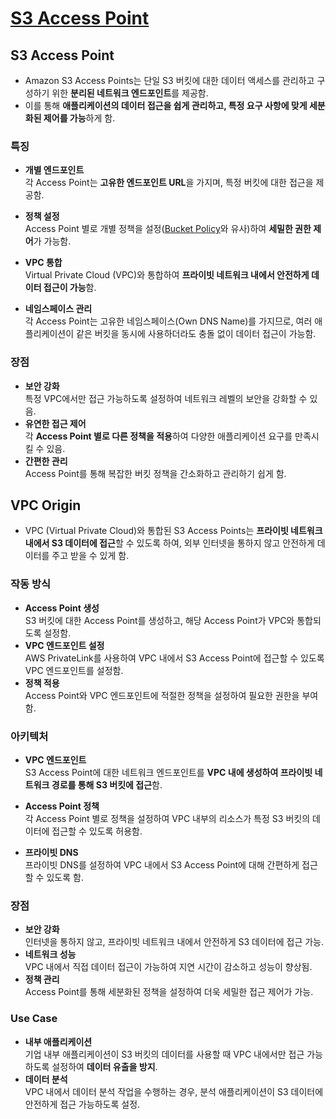 # [S3 Access Point](https://aws.amazon.com/ko/s3/features/access-points/)

## S3 Access Point

* Amazon S3 Access Points는 단일 S3 버킷에 대한 데이터 액세스를 관리하고 구성하기 위한 **분리된 네트워크 엔드포인트**를 제공함. 
* 이를 통해 **애플리케이션의 데이터 접근을 쉽게 관리하고, 특정 요구 사항에 맞게 세분화된 제어를 가능**하게 함.

### 특징

* **개별 엔드포인트**  
각 Access Point는 **고유한 엔드포인트 URL**을 가지며, 특정 버킷에 대한 접근을 제공함.

* **정책 설정**  
Access Point 별로 개별 정책을 설정([Bucket Policy](https://github.com/LeeWooJung/AWS-SAA-C03/tree/main/6.%20Storage/6-3.%20S3/6-3-3.%20Security#%EB%8D%B0%EC%9D%B4%ED%84%B0-%EC%95%A1%EC%84%B8%EC%8A%A4-%EC%A0%9C%EC%96%B4)와 유사)하여 **세밀한 권한 제어**가 가능함.

* **VPC 통합**  
Virtual Private Cloud (VPC)와 통합하여 **프라이빗 네트워크 내에서 안전하게 데이터 접근이 가능**함.

* **네임스페이스 관리**  
각 Access Point는 고유한 네임스페이스(Own DNS Name)를 가지므로, 여러 애플리케이션이 같은 버킷을 동시에 사용하더라도 충돌 없이 데이터 접근이 가능함.

### 장점

* **보안 강화**  
특정 VPC에서만 접근 가능하도록 설정하여 네트워크 레벨의 보안을 강화할 수 있음.
* **유연한 접근 제어**  
각 **Access Point 별로 다른 정책을 적용**하여 다양한 애플리케이션 요구를 만족시킬 수 있음.
* **간편한 관리**  
Access Point를 통해 복잡한 버킷 정책을 간소화하고 관리하기 쉽게 함.

## VPC Origin

* VPC (Virtual Private Cloud)와 통합된 S3 Access Points는 **프라이빗 네트워크 내에서 S3 데이터에 접근**할 수 있도록 하여, 외부 인터넷을 통하지 않고 안전하게 데이터를 주고 받을 수 있게 함.

### 작동 방식

* **Access Point 생성**  
S3 버킷에 대한 Access Point를 생성하고, 해당 Access Point가 VPC와 통합되도록 설정함.
* **VPC 엔드포인트 설정**  
AWS PrivateLink를 사용하여 VPC 내에서 S3 Access Point에 접근할 수 있도록 VPC 엔드포인트를 설정함.
* **정책 적용**  
Access Point와 VPC 엔드포인트에 적절한 정책을 설정하여 필요한 권한을 부여함.

### 아키텍처

* **VPC 엔드포인트**  
S3 Access Point에 대한 네트워크 엔드포인트를 **VPC 내에 생성하여 프라이빗 네트워크 경로를 통해 S3 버킷에 접근**함.

* **Access Point 정책**  
각 Access Point 별로 정책을 설정하여 VPC 내부의 리소스가 특정 S3 버킷의 데이터에 접근할 수 있도록 허용함.

* **프라이빗 DNS**  
프라이빗 DNS를 설정하여 VPC 내에서 S3 Access Point에 대해 간편하게 접근할 수 있도록 함.

### 장점

* **보안 강화**  
인터넷을 통하지 않고, 프라이빗 네트워크 내에서 안전하게 S3 데이터에 접근 가능.
* **네트워크 성능**  
VPC 내에서 직접 데이터 접근이 가능하여 지연 시간이 감소하고 성능이 향상됨.
* **정책 관리**  
Access Point를 통해 세분화된 정책을 설정하여 더욱 세밀한 접근 제어가 가능.

### Use Case

* **내부 애플리케이션**  
기업 내부 애플리케이션이 S3 버킷의 데이터를 사용할 때 VPC 내에서만 접근 가능하도록 설정하여 **데이터 유출을 방지**.
* **데이터 분석**  
VPC 내에서 데이터 분석 작업을 수행하는 경우, 분석 애플리케이션이 S3 데이터에 안전하게 접근 가능하도록 설정.